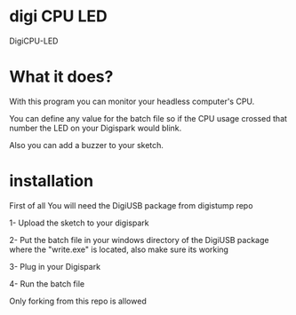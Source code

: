 # digi CPU LED
DigiCPU-LED

# What it does?

With this program you can monitor your headless computer's CPU.

You can define any value for the batch file so if the CPU usage crossed that number the LED on your Digispark would blink.

Also you can add a buzzer to your sketch.

# installation

First of all You will need the DigiUSB package from digistump repo

1- Upload the sketch to your digispark

2- Put the batch file in your windows directory of the DigiUSB package where the "write.exe" is located, also make sure its working

3- Plug in your Digispark

4- Run the batch file



Only forking from this repo is allowed 

